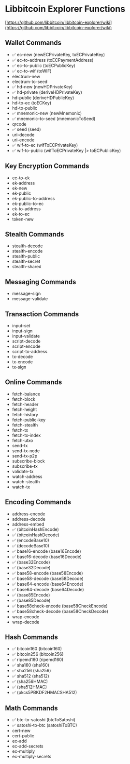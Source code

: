 # Libbitcoin Explorer Functions

[https://github.com/libbitcoin/libbitcoin-explorer/wiki](https://github.com/libbitcoin/libbitcoin-explorer/wiki)

## Wallet Commands

* ✅ ec-new (newECPrivateKey, toECPrivateKey)
* ✅ ec-to-address (toECPaymentAddress)
* ✅ ec-to-public (toECPublicKey)
* ✅ ec-to-wif (toWIF)
* electrum-new
* electrum-to-seed
* ✅ hd-new (newHDPrivateKey)
* ✅ hd-private (deriveHDPrivateKey)
* hd-public (deriveHDPublicKey)
* hd-to-ec (toECKey)
* hd-to-public
* ✅ mnemonic-new (newMnemonic)
* ✅ mnemonic-to-seed (mnemonicToSeed)
* qrcode
* ✅ seed (seed)
* uri-decode
* uri-encode
* ✅ wif-to-ec (wifToECPrivateKey)
* ✅ wif-to-public (wifToECPrivateKey |> toECPublicKey)

## Key Encryption Commands

* ec-to-ek
* ek-address
* ek-new
* ek-public
* ek-public-to-address
* ek-public-to-ec
* ek-to-address
* ek-to-ec
* token-new

## Stealth Commands

* stealth-decode
* stealth-encode
* stealth-public
* stealth-secret
* stealth-shared

## Messaging Commands

* message-sign
* message-validate

## Transaction Commands

* input-set
* input-sign
* input-validate
* script-decode
* script-encode
* script-to-address
* tx-decode
* tx-encode
* tx-sign

## Online Commands

* fetch-balance
* fetch-block
* fetch-header
* fetch-height
* fetch-history
* fetch-public-key
* fetch-stealth
* fetch-tx
* fetch-tx-index
* fetch-utxo
* send-tx
* send-tx-node
* send-tx-p2p
* subscribe-block
* subscribe-tx
* validate-tx
* watch-address
* watch-stealth
* watch-tx

## Encoding Commands

* address-encode
* address-decode
* address-embed
* ✅ (bitcoinHashEncode)
* ✅ (bitcoinHashDecode)
* ✅ (encodeBase10)
* ✅ (decodeBase10)
* ✅ base16-encode (base16Encode)
* ✅ base16-decode (base16Decode)
* ✅ (base32Encode)
* ✅ (base32Decode)
* ✅ base58-encode (base58Encode)
* ✅ base58-decode (base58Decode)
* ✅ base64-encode (base64Encode)
* ✅ base64-decode (base64Decode)
* ✅ (base85Encode)
* ✅ (base85Decode)
* ✅ base58check-encode (base58CheckEncode)
* ✅ base58check-decode (base58CheckDecode)
* wrap-encode
* wrap-decode

## Hash Commands

* ✅ bitcoin160 (bitcoin160)
* ✅ bitcoin256 (bitcoin256)
* ✅ ripemd160 (ripemd160)
* ✅ sha160 (sha160)
* ✅ sha256 (sha256)
* ✅ sha512 (sha512)
* ✅ (sha256HMAC)
* ✅ (sha512HMAC)
* ✅ (pkcs5PBKDF2HMACSHA512)

## Math Commands

* ✅ btc-to-satoshi (btcToSatoshi)
* ✅ satoshi-to-btc (satoshiToBTC)
* cert-new
* cert-public
* ec-add
* ec-add-secrets
* ec-multiply
* ec-multiply-secrets
